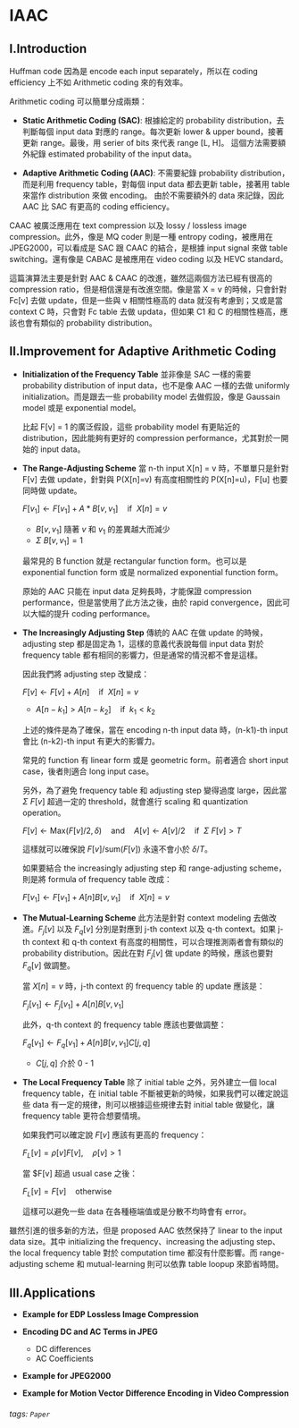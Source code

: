 # IAAC

## Ⅰ.Introduction

Huffman code 因為是 encode each input separately，所以在 coding efficiency 上不如 Arithmetic coding 來的有效率。

Arithmetic coding 可以簡單分成兩類：

* **Static Arithmetic Coding (SAC)**:
    根據給定的 probability distribution，去判斷每個 input data 對應的 range。每次更新 lower & upper bound，接著更新 range。最後，用 serier of bits 來代表 range [L, H]。
    這個方法需要額外紀錄 estimated probability of the input data。

* **Adaptive Arithmetic Coding (AAC)**:
    不需要紀錄 probability distribution，而是利用 frequency table，對每個 input data 都去更新 table，接著用 table 來當作 distribution 來做 encoding。
    由於不需要額外的 data 來記錄，因此 AAC 比 SAC 有更高的 coding efficiency。

CAAC 被廣泛應用在 text compression 以及 lossy / lossless image compression。此外，像是 MQ coder 則是一種 entropy coding，被應用在 JPEG2000，可以看成是 SAC 跟 CAAC 的結合，是根據 input signal 來做 table switching。還有像是 CABAC 是被應用在 video coding 以及 HEVC standard。

這篇演算法主要是針對 AAC & CAAC 的改進，雖然這兩個方法已經有很高的 compression ratio，但是相信還是有改進空間。像是當 X = v 的時候，只會針對 Fc[v] 去做 update，但是一些與 v 相關性極高的 data 就沒有考慮到；又或是當 context C 時，只會對 Fc table 去做 updata，但如果 C1 和 C 的相關性極高，應該也會有類似的 probability distribution。

## Ⅱ.Improvement for Adaptive Arithmetic Coding

* **Initialization of the Frequency Table**
    並非像是 SAC 一樣的需要 probability distribution of input data，也不是像 AAC 一樣的去做 uniformly initialization。而是跟去一些 probability model 去做假設，像是 Gaussain model 或是 exponential model。
    
    比起 F[v] = 1 的廣泛假設，這些 probability model 有更貼近的 distribution，因此能夠有更好的 compression performance，尤其對於一開始的 input data。

* **The Range-Adjusting Scheme**
    當 n-th input X[n] = v 時，不單單只是針對 F[v] 去做 update，針對與 P(X[n]=v) 有高度相關性的 P(X[n]=u)，F[u] 也要同時做 update。
    
    $F[v_1] ← F[v_1] + A * B[v, v_1] \quad \text{if} \ \ X[n]=v$
    
    * $B[v, v_1]$ 隨著 $v$ 和 $v_1$ 的差異越大而減少
    * $\Sigma \ B[v, v_1] = 1$

    最常見的 B function 就是 rectangular function form。也可以是 exponential function form 或是 normalized exponential function form。
    
    原始的 AAC 只能在 input data 足夠長時，才能保證 compression performance，但是當使用了此方法之後，由於 rapid convergence，因此可以大幅的提升 coding performance。

* **The Increasingly Adjusting Step**
    傳統的 AAC 在做 update 的時候，adjusting step 都是固定為 1，這樣的意義代表說每個 input data 對於 frequency table 都有相同的影響力，但是通常的情況都不會是這樣。
    
    因此我們將 adjusting step 改變成：
    
    $F[v] ← F[v] + A[n] \quad \text{if} \ \ X[n]=v$
    
    * $A[n-k_1] > A[n-k_2] \quad \text{if} \ \ k_1 < k_2$
    
    上述的條件是為了確保，當在 encoding n-th input data 時，(n-k1)-th input 會比 (n-k2)-th input 有更大的影響力。
    
    常見的 function 有 linear form 或是 geometric form。前者適合 short input case，後者則適合 long input case。
    
    另外，為了避免 frequency table 和 adjusting step 變得過度 large，因此當 $\Sigma \ F[v]$ 超過一定的 threshold，就會進行 scaling 和 quantization operation。
    
    $F[v] ← \text{Max}(F[v]/2, \delta)\quad  \text{and} \quad A[v] ← A[v]/2 \quad \text{if} \ \ \Sigma \ F[v] > T$
    
    這樣就可以確保說 $F[v]/\text{sum}(F[v])$ 永遠不會小於 $\delta/T$。
    
    如果要結合 the increasingly adjusting step 和 range-adjusting scheme，則是將 formula of frequency table 改成：
    
    $F[v_1] ← F[v_1] + A[n]B[v, v_1] \quad \text{if} \ \ X[n]=v$

* **The Mutual-Learning Scheme**
    此方法是針對 context modeling 去做改進。$F_j[v]$ 以及 $F_q[v]$ 分別是對應到 j-th context 以及 q-th context。如果 j-th context 和 q-th context 有高度的相關性，可以合理推測兩者會有類似的 probability distribution。因此在對 $F_j[v]$ 做 update 的時候，應該也要對 $F_q[v]$ 做調整。
    
    當 $X[n] = v$ 時，j-th context 的 frequency table 的 update 應該是：
    
    $F_j[v_1] ← F_j[v_1] + A[n]B[v, v_1]$
    
    此外，q-th context 的 frequency table 應該也要做調整：
    
    $F_q[v_1] ← F_q[v_1] + A[n]B[v, v_1]C[j, q]$
    
    * $C[j, q]$ 介於 0 - 1

* **The Local Frequency Table**
    除了 initial table 之外，另外建立一個 local frequency table，在 initial table 不斷被更新的時候，如果我們可以確定說這些 data 有一定的規律，則可以根據這些規律去對 initial table 做變化，讓 frequency table 更符合想要情境。
    
    如果我們可以確定說 $F[v]$ 應該有更高的 frequency：
    
    $F_L[v] = \rho[v]F[v], \quad \rho[v]>1$
    
    當 $F[v] 超過 usual case 之後：
    
    $F_L[v] = F[v] \quad \text{otherwise}$
    
    這樣可以避免一些 data 在各種極端值或是分散不均時會有 error。

雖然引進的很多新的方法，但是 proposed AAC 依然保持了 linear to the input data size。其中 initializing the frequency、increasing the adjusting step、the local frequency table 對於 computation time 都沒有什麼影響。而 range-adjusting scheme 和 mutual-learning 則可以依靠 table loopup 來節省時間。

## Ⅲ.Applications

* **Example for EDP Lossless Image Compression**
    

* **Encoding DC and AC Terms in JPEG**
    * DC differences
    * AC Coefficients

* **Example for JPEG2000**
    

* **Example for Motion Vector Difference Encoding in Video Compression**
   

###### tags: `Paper`